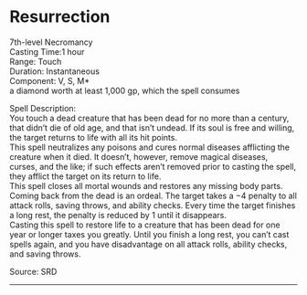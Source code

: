 # Resurrection
7th-level Necromancy<br>
Casting Time:1 hour<br>
Range: Touch<br>
Duration: Instantaneous<br>
Component: V, S, M*<br>
a diamond worth at least 1,000 gp, which the spell consumes

Spell Description:<br>
You touch a dead creature that has been dead for no more than a century, that didn’t die of old age, and that isn’t undead. If its soul is free and willing, the target returns to life with all its hit points.<br>This spell neutralizes any poisons and cures normal diseases afflicting the creature when it died. It doesn’t, however, remove magical diseases, curses, and the like; if such effects aren’t removed prior to casting the spell, they afflict the target on its return to life.<br>This spell closes all mortal wounds and restores any missing body parts.<br>Coming back from the dead is an ordeal. The target takes a −4 penalty to all attack rolls, saving throws, and ability checks. Every time the target finishes a long rest, the penalty is reduced by 1 until it disappears.<br>Casting this spell to restore life to a creature that has been dead for one year or longer taxes you greatly. Until you finish a long rest, you can’t cast spells again, and you have disadvantage on all attack rolls, ability checks, and saving throws.

Source: SRD

---